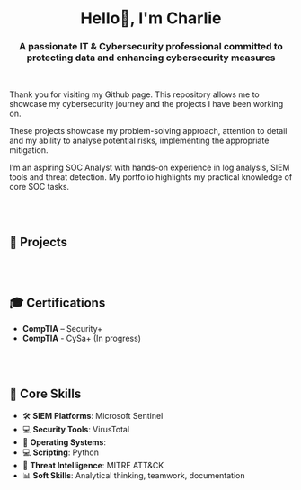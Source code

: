<h1 align="center">Hello👋,  I'm Charlie</h1>
<h3 align="center">A passionate IT & Cybersecurity professional committed to protecting data and enhancing cybersecurity measures</h3>
 <br />


 Thank you for visiting my Github page. This repository allows me to showcase my cybersecurity journey and the projects I have been working on.

 
 These projects showcase my problem-solving approach, attention to detail and my ability to analyse potential risks, implementing the appropriate mitigation.

 I’m an aspiring SOC Analyst with hands-on experience in log analysis, SIEM tools and threat detection. My portfolio highlights my practical knowledge of core SOC tasks.

 



 <br />
 <br />


<h2>📁 Projects</h2>




 <br />
 <br />

<h2>🎓 Certifications</h2>

- **CompTIA** – Security+
- **CompTIA** - CySa+ (In progress)



 <br />
 <br />
 

<h2>🧰 Core Skills</h2>

- 🛠️ **SIEM Platforms**: Microsoft Sentinel
- 💻 **Security Tools**: VirusTotal
- 🐧 **Operating Systems**:  
- 💻 **Scripting**: Python 
- 🧠 **Threat Intelligence**: MITRE ATT&CK  
- 📊 **Soft Skills**: Analytical thinking, teamwork, documentation

 <br />

